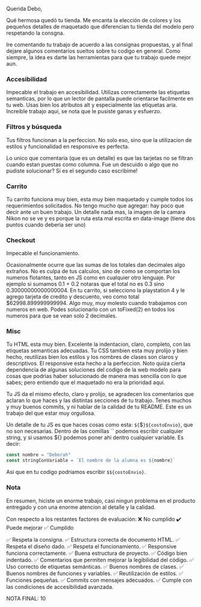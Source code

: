 Querida Debo, 

Qué hermosa quedó tu tienda. Me encanta la elección de colores y los pequeños detalles de maquetado que diferencian tu tienda del modelo pero respetando la consgna. 

Ire comentando tu trabajo de acuerdo a las consignas propuestas, y al final dejare algunos comentarios sueltos sobre tu codigo en general. Como siempre, la idea es darte las herramientas para que tu trabajo quede mejor aun. 

### Accesibilidad

Impecable el trabajo en accesibilidad. Utilizas correctamente las etiquetas semanticas, por lo que un lector de pantalla puede orientarse facilmente en tu web. Usas bien los atributos alt y especialmente las etiquetas aria. Increible trabajo aqui, se nota que le pusiste ganas y esfuerzo. 

### Filtros y búsqueda

Tus filtros funcionan a la perfeccion. No solo eso, sino que la utilizacion de estilos y funcionalidad en responsive es perfecta.

Lo unico que comentaria (que es un detalle) es que las tarjetas no se filtran cuando estan puestas como columna. Fue un descuido o algo que no pudiste solucionar? Si es el segundo caso escribime!

### Carrito

Tu carrito funciona muy bien, esta muy bien maquetado y cumple todos los requerimientos solicitados. No tengo mucho que agregar: hay poco que decir ante un buen trabajo. Un detalle nada mas, la imagen de la camara Nikon no se ve y es porque la ruta esta mal escrita en data-image (tiene dos puntos cuando deberia ser uno)

### Checkout

Impecable el funcionamiento. 

Ocasionalmente ocurre que las sumas de los totales dan decimales algo extraños. No es culpa de tus calculos, sino de como se comportan los numeros flotantes, tanto en JS como en cualquier otro lenguaje. Por ejemplo si sumamos 0.1 + 0.2 notaras que el total no es 0.3 sino 0.30000000000000004. En tu carrito, si selecciono la playstation 4 y le agrego tarjeta de credito y descuento, veo como total $62998.899999999994. Algo muy, muy molesto cuando trabajamos con numeros en web. Podes solucionarlo con un toFixed(2) en todos los numeros para que se vean solo 2 decimales. 

### Misc 

Tu HTML esta muy bien. Excelente la indentacion, claro, completo, con las etiquetas semanticas adecuadas. Tu CSS tambien esta muy prolijo y bien hecho, reutilizas bien los estilos y los nombres de clases son claros y descriptivos.  El responsive esta hecho a la perfeccion. Noto quiza cierta dependencia de algunas soluciones del codigo de la web modelo para cosas que podrias haber solucionado de manera mas sencilla con lo que sabes; pero entiendo que el maquetado no era la prioridad aqui. 

Tu JS da el mismo efecto, claro y prolijo, se agradecen los comentarios que aclaran lo que haces y las distintas secciones de tu trabajo. Tenes muchos y muy buenos commits, y ni hablar de la calidad de tu README. Este es un trabajo del que estar muy orgullosa. 

Un detalle de tu JS es que haces cosas como esta: `${`$`}${costoEnvio}`, que no son necesarias. Dentro de las comillas `` podemos escribir cualquier string, y si usamos ${} podemos poner ahi dentro cualquier variable. Es decir:

```js
const nombre = "Deborah"
const stringConVariable = `El nombre de la alumna es ${nombre}`
```

Asi que en tu codigo podriamos escribir `$${costoEnvio}`. 

### Nota 

En resumen, hiciste un enorme trabajo, casi ningun problema en el producto entregado y con una enorme atencion al detalle y la calidad. 

Con respecto a los restantes factores de evaluación: 
❌ No cumplido
✔️ Puede mejorar
✅ Cumplido

✅ Respeta la consigna.
✅ Estructura correcta de documento HTML.
✅ Respeta el diseño dado.
✅ Respeta el funcionamiento.
✅ Responsive funciona correctamente.
✅ Buena estructura de proyecto.
✅ Código bien indentado.
✅ Comentarios que permiten mejorar la legibilidad del código.
✅ Uso correcto de etiquetas semánticas.
✅ Buenos nombres de clases.
✅ Buenos nombres de funciones y variables.
✅ Reutilización de estilos.
✅  Funciones pequeñas.
✅ Commits con mensajes adecuados.
✅ Cumple con las condiciones de accesibilidad avanzada.

NOTA FINAL: 10




